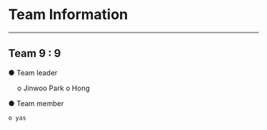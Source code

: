 # Team Information
-----------------

## Team 9 : 9
● Team leader

&emsp; o Jinwoo Park
    o Hong

● Team member

    o yas



